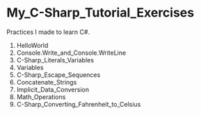 # My_C-Sharp_Tutorial_Exercises

Practices I made to learn C#.

  1) HelloWorld
  2) Console.Write_and_Console.WriteLine
  3) C-Sharp_Literals_Variables
  4) Variables
  5) C-Sharp_Escape_Sequences
  6) Concatenate_Strings
  7) Implicit_Data_Conversion
  8) Math_Operations
  9) C-Sharp_Converting_Fahrenheit_to_Celsius
